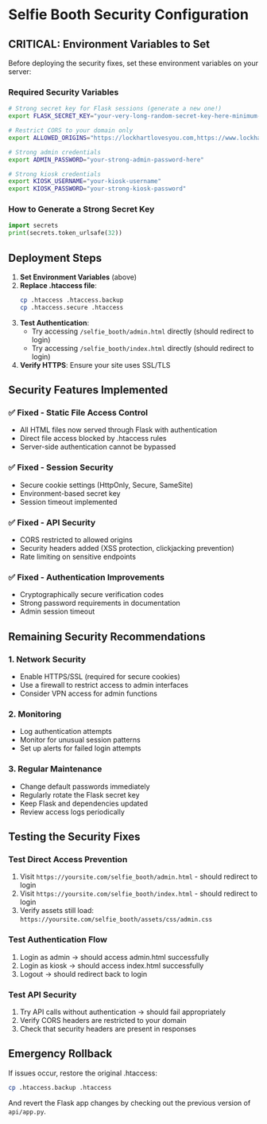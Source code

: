 # Selfie Booth Security Configuration

## CRITICAL: Environment Variables to Set

Before deploying the security fixes, set these environment variables on your server:

### Required Security Variables
```bash
# Strong secret key for Flask sessions (generate a new one!)
export FLASK_SECRET_KEY="your-very-long-random-secret-key-here-minimum-32-chars"

# Restrict CORS to your domain only
export ALLOWED_ORIGINS="https://lockhartlovesyou.com,https://www.lockhartlovesyou.com"

# Strong admin credentials
export ADMIN_PASSWORD="your-strong-admin-password-here"

# Strong kiosk credentials  
export KIOSK_USERNAME="your-kiosk-username"
export KIOSK_PASSWORD="your-strong-kiosk-password"
```

### How to Generate a Strong Secret Key
```python
import secrets
print(secrets.token_urlsafe(32))
```

## Deployment Steps

1. **Set Environment Variables** (above)
2. **Replace .htaccess file**:
   ```bash
   cp .htaccess .htaccess.backup
   cp .htaccess.secure .htaccess
   ```
3. **Test Authentication**:
   - Try accessing `/selfie_booth/admin.html` directly (should redirect to login)
   - Try accessing `/selfie_booth/index.html` directly (should redirect to login)
4. **Verify HTTPS**: Ensure your site uses SSL/TLS

## Security Features Implemented

### ✅ Fixed - Static File Access Control
- All HTML files now served through Flask with authentication
- Direct file access blocked by .htaccess rules
- Server-side authentication cannot be bypassed

### ✅ Fixed - Session Security
- Secure cookie settings (HttpOnly, Secure, SameSite)
- Environment-based secret key
- Session timeout implemented

### ✅ Fixed - API Security
- CORS restricted to allowed origins
- Security headers added (XSS protection, clickjacking prevention)
- Rate limiting on sensitive endpoints

### ✅ Fixed - Authentication Improvements
- Cryptographically secure verification codes
- Strong password requirements in documentation
- Admin session timeout

## Remaining Security Recommendations

### 1. Network Security
- Enable HTTPS/SSL (required for secure cookies)
- Use a firewall to restrict access to admin interfaces
- Consider VPN access for admin functions

### 2. Monitoring
- Log authentication attempts
- Monitor for unusual session patterns
- Set up alerts for failed login attempts

### 3. Regular Maintenance
- Change default passwords immediately
- Regularly rotate the Flask secret key
- Keep Flask and dependencies updated
- Review access logs periodically

## Testing the Security Fixes

### Test Direct Access Prevention
1. Visit `https://yoursite.com/selfie_booth/admin.html` - should redirect to login
2. Visit `https://yoursite.com/selfie_booth/index.html` - should redirect to login
3. Verify assets still load: `https://yoursite.com/selfie_booth/assets/css/admin.css`

### Test Authentication Flow
1. Login as admin -> should access admin.html successfully
2. Login as kiosk -> should access index.html successfully
3. Logout -> should redirect back to login

### Test API Security
1. Try API calls without authentication -> should fail appropriately
2. Verify CORS headers are restricted to your domain
3. Check that security headers are present in responses

## Emergency Rollback

If issues occur, restore the original .htaccess:
```bash
cp .htaccess.backup .htaccess
```

And revert the Flask app changes by checking out the previous version of `api/app.py`.